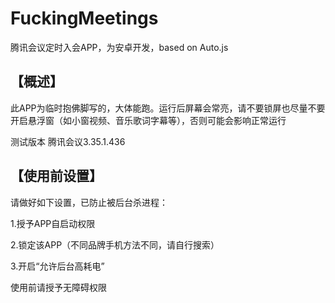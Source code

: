 # FuckingMeetings
腾讯会议定时入会APP，为安卓开发，based on Auto.js
## 【概述】

此APP为临时抱佛脚写的，大体能跑。运行后屏幕会常亮，请不要锁屏也尽量不要开启悬浮窗（如小窗视频、音乐歌词字幕等），否则可能会影响正常运行

测试版本 腾讯会议3.35.1.436

## 【使用前设置】

请做好如下设置，已防止被后台杀进程：

1.授予APP自启动权限

2.锁定该APP（不同品牌手机方法不同，请自行搜索）

3.开启“允许后台高耗电”



使用前请授予无障碍权限
